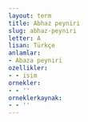 ```yaml
---
layout: term
title: Abhaz peyniri
slug: abhaz-peyniri
letter: A
lisan: Türkçe
anlamlar:
- Abaza peyniri
ozellikler:
- - isim
ornekler:
- - ''
orneklerkaynak:
- - ''
---
```

